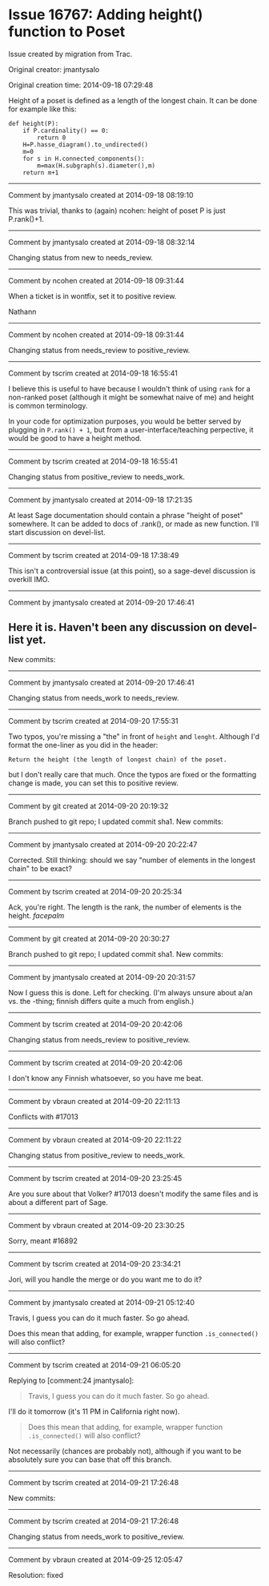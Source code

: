 # Issue 16767: Adding height() function to Poset

Issue created by migration from Trac.

Original creator: jmantysalo

Original creation time: 2014-09-18 07:29:48

Height of a poset is defined as a length of the longest chain. It can be done for example like this:


```
def height(P):
    if P.cardinality() == 0:
        return 0
    H=P.hasse_diagram().to_undirected()
    m=0
    for s in H.connected_components():
        m=max(H.subgraph(s).diameter(),m)
    return m+1
```



---

Comment by jmantysalo created at 2014-09-18 08:19:10

This was trivial, thanks to (again) ncohen: height of poset P is just P.rank()+1.


---

Comment by jmantysalo created at 2014-09-18 08:32:14

Changing status from new to needs_review.


---

Comment by ncohen created at 2014-09-18 09:31:44

When a ticket is in wontfix, set it to positive review.

Nathann


---

Comment by ncohen created at 2014-09-18 09:31:44

Changing status from needs_review to positive_review.


---

Comment by tscrim created at 2014-09-18 16:55:41

I believe this is useful to have because I wouldn't think of using `rank` for a non-ranked poset (although it might be somewhat naive of me) and height is common terminology.

In your code for optimization purposes, you would be better served by plugging in `P.rank() + 1`, but from a user-interface/teaching perpective, it would be good to have a height method.


---

Comment by tscrim created at 2014-09-18 16:55:41

Changing status from positive_review to needs_work.


---

Comment by jmantysalo created at 2014-09-18 17:21:35

At least Sage documentation should contain a phrase "height of poset" somewhere. It can be added to docs of .rank(), or made as new function. I'll start discussion on devel-list.


---

Comment by tscrim created at 2014-09-18 17:38:49

This isn't a controversial issue (at this point), so a sage-devel discussion is overkill IMO.


---

Comment by jmantysalo created at 2014-09-20 17:46:41

Here it is. Haven't been any discussion on devel-list yet.
----
New commits:


---

Comment by jmantysalo created at 2014-09-20 17:46:41

Changing status from needs_work to needs_review.


---

Comment by tscrim created at 2014-09-20 17:55:31

Two typos, you're missing a "the" in front of `height` and `lenght`. Although I'd format the one-liner as you did in the header:

```
Return the height (the length of longest chain) of the poset.
```

but I don't really care that much. Once the typos are fixed or the formatting change is made, you can set this to positive review.


---

Comment by git created at 2014-09-20 20:19:32

Branch pushed to git repo; I updated commit sha1. New commits:


---

Comment by jmantysalo created at 2014-09-20 20:22:47

Corrected. Still thinking: should we say "number of elements in the longest chain" to be exact?


---

Comment by tscrim created at 2014-09-20 20:25:34

Ack, you're right. The length is the rank, the number of elements is the height. *facepalm*


---

Comment by git created at 2014-09-20 20:30:27

Branch pushed to git repo; I updated commit sha1. New commits:


---

Comment by jmantysalo created at 2014-09-20 20:31:57

Now I guess this is done. Left for checking. (I'm always unsure about a/an vs. the -thing; finnish differs quite a much from english.)


---

Comment by tscrim created at 2014-09-20 20:42:06

Changing status from needs_review to positive_review.


---

Comment by tscrim created at 2014-09-20 20:42:06

I don't know any Finnish whatsoever, so you have me beat.


---

Comment by vbraun created at 2014-09-20 22:11:13

Conflicts with #17013


---

Comment by vbraun created at 2014-09-20 22:11:22

Changing status from positive_review to needs_work.


---

Comment by tscrim created at 2014-09-20 23:25:45

Are you sure about that Volker? #17013 doesn't modify the same files and is about a different part of Sage.


---

Comment by vbraun created at 2014-09-20 23:30:25

Sorry, meant #16892


---

Comment by tscrim created at 2014-09-20 23:34:21

Jori, will you handle the merge or do you want me to do it?


---

Comment by jmantysalo created at 2014-09-21 05:12:40

Travis, I guess you can do it much faster. So go ahead.

Does this mean that adding, for example, wrapper function `.is_connected()` will also conflict?


---

Comment by tscrim created at 2014-09-21 06:05:20

Replying to [comment:24 jmantysalo]:
> Travis, I guess you can do it much faster. So go ahead.

I'll do it tomorrow (it's 11 PM in California right now).

> Does this mean that adding, for example, wrapper function `.is_connected()` will also conflict?

Not necessarily (chances are probably not), although if you want to be absolutely sure you can base that off this branch.


---

Comment by tscrim created at 2014-09-21 17:26:48

New commits:


---

Comment by tscrim created at 2014-09-21 17:26:48

Changing status from needs_work to positive_review.


---

Comment by vbraun created at 2014-09-25 12:05:47

Resolution: fixed
